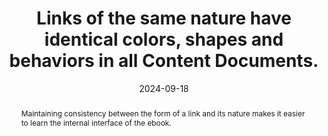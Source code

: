 ---
N: '133'
Rubrique: Liens
title: Links of the same nature have identical colors, shapes and behaviors in all Content Documents.
abstract: Maintaining consistency between the form of a link and its nature makes it easier to learn the internal interface of the ebook.
categories: ["Links"]
agrege: O4133-E041
opquast: '4 133'
indiceebook: '41'
description: "Rule n° 041"
before: "040"
weight: "041"
after: "042"
actif: '1'
layout: rules
date: 2024-09-18
tags: ["", ""]
objectif: ["Improve the identification of links and their respective functions."]
Meo: ["Apply common style, color, weight, case, underline properties to sets of links of the same nature."]
Controle: ["Throughout the ebook, check that links of the same nature (links throughout the text, references to notes, social networks, etc.) have visually similar presentations throughout the ebook."]
epubcheck: 
ace: 
humancheck: true
Source: ["Opquast"]
Referentiel: [""]
Steps: ["", ""]
---